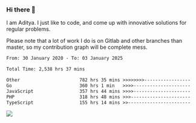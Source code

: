 ### Hi there 👋

I am Aditya. I just like to code, and come up with innovative solutions for regular problems.

Please note that a lot of work I do is on Gitlab and other branches than master, so my contribution graph will be complete mess.

<!--START_SECTION:waka-->

```txt
From: 30 January 2020 - To: 03 January 2025

Total Time: 2,538 hrs 37 mins

Other                      782 hrs 35 mins >>>>>>>>-----------------   30.83 %
Go                         360 hrs 1 min   >>>>---------------------   14.18 %
JavaScript                 357 hrs 44 mins >>>>---------------------   14.09 %
PHP                        318 hrs 48 mins >>>----------------------   12.56 %
TypeScript                 155 hrs 14 mins >>-----------------------   06.12 %
```

<!--END_SECTION:waka-->

![](https://komarev.com/ghpvc/?username=BrainBuzzer)
